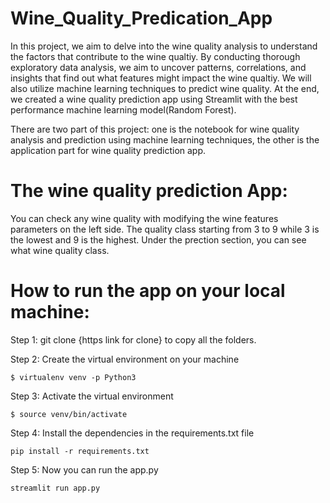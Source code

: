 # Wine_Quality_Predication_App

In this project, we aim to delve into the wine quality analysis to understand the factors that contribute to the wine qualtiy. By conducting thorough exploratory data analysis, we aim to uncover patterns, correlations, and insights that find out what features might impact the wine qualtiy. We will also utilize machine learning techniques to predict wine quality. At the end, we created a wine quality prediction app using Streamlit with the best performance machine learning model(Random Forest).

There are two part of this project: one is the notebook for wine quality analysis and prediction using machine learning techniques, the other is the application part for wine quality prediction app.

# The wine quality prediction App:
You can check any wine quality with modifying the wine features parameters on the left side. The quality class starting from 3 to 9 while 3 is the lowest and 9 is the highest. Under the prection section, you can see what wine quality class.



# How to run the app on your local machine:
Step 1: git clone {https link for clone} to copy all the folders.

Step 2: Create the virtual environment on your machine
```
$ virtualenv venv -p Python3
```

Step 3: Activate the virtual environment
```
$ source venv/bin/activate
```

Step 4: Install the dependencies in the requirements.txt file
```
pip install -r requirements.txt
```

Step 5: Now you can run the app.py
```
streamlit run app.py
```
